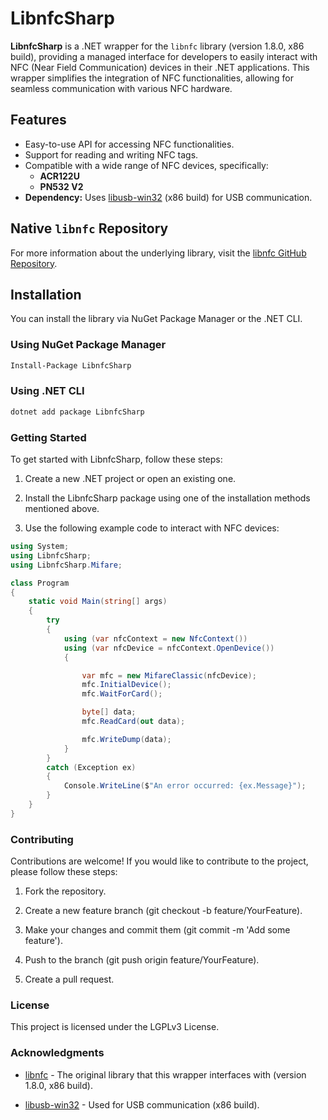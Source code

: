 # LibnfcSharp

**LibnfcSharp** is a .NET wrapper for the `libnfc` library (version 1.8.0, x86 build), providing a managed interface for developers to easily interact with NFC (Near Field Communication) devices in their .NET applications. This wrapper simplifies the integration of NFC functionalities, allowing for seamless communication with various NFC hardware.

## Features

- Easy-to-use API for accessing NFC functionalities.
- Support for reading and writing NFC tags.
- Compatible with a wide range of NFC devices, specifically:
  - **ACR122U**
  - **PN532 V2**
- **Dependency:** Uses [libusb-win32](https://github.com/mcuee/libusb-win32/releases/tag/release_1.4.0.0) (x86 build) for USB communication.

## Native `libnfc` Repository

For more information about the underlying library, visit the [libnfc GitHub Repository](https://github.com/nfc-tools/libnfc).

## Installation

You can install the library via NuGet Package Manager or the .NET CLI.

### Using NuGet Package Manager

```bash
Install-Package LibnfcSharp
```

### Using .NET CLI

```bash
dotnet add package LibnfcSharp
```

### Getting Started

To get started with LibnfcSharp, follow these steps:

1. Create a new .NET project or open an existing one.


2. Install the LibnfcSharp package using one of the installation methods mentioned above.


3. Use the following example code to interact with NFC devices:

```csharp
using System;
using LibnfcSharp;
using LibnfcSharp.Mifare;

class Program
{
    static void Main(string[] args)
    {
        try
        {
            using (var nfcContext = new NfcContext())
            using (var nfcDevice = nfcContext.OpenDevice())
            {

                var mfc = new MifareClassic(nfcDevice);
                mfc.InitialDevice();
                mfc.WaitForCard();

                byte[] data;
                mfc.ReadCard(out data);

                mfc.WriteDump(data);
            }
        }
        catch (Exception ex)
        {
            Console.WriteLine($"An error occurred: {ex.Message}");
        }
    }
}
```

### Contributing

Contributions are welcome! If you would like to contribute to the project, please follow these steps:

1. Fork the repository.

2. Create a new feature branch (git checkout -b feature/YourFeature).

3. Make your changes and commit them (git commit -m 'Add some feature').

4. Push to the branch (git push origin feature/YourFeature).

5. Create a pull request.


### License

This project is licensed under the LGPLv3 License.

### Acknowledgments

- [libnfc](https://github.com/nfc-tools/libnfc) - The original library that this wrapper interfaces with (version 1.8.0, x86 build).

- [libusb-win32](https://github.com/mcuee/libusb-win32) - Used for USB communication (x86 build).
